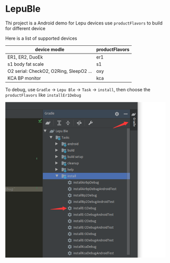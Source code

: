 # LepuBle
Thi project is a Android demo for Lepu devices
use `productFlavors` to build for different device

Here is a list of supported devices

| device modle | productFlavors |
| ---- | ---- |
| ER1, ER2, DuoEk | er1 |
| s1 body fat scale | s1 |
| O2 serial: CheckO2, O2Ring, SleepO2 ... | oxy |
| KCA BP monitor | kca |



To debug, use `Gradle` -> `Lepu Ble` -> `Task` -> `install`, then choose the `productFlavors` like `installEr1Debug`

![Flavors](./imgs/flavors.png)
